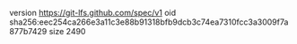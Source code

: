version https://git-lfs.github.com/spec/v1
oid sha256:eec254ca266e3a11c3e88b91318bfb9dcb3c74ea7310fcc3a3009f7a877b7429
size 2490
